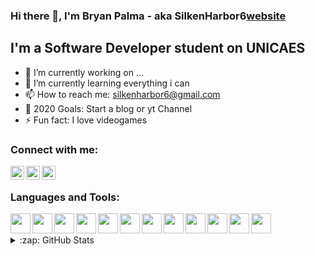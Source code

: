 ### Hi there 👋, I'm Bryan Palma - aka SilkenHarbor6[website]

## I'm a Software Developer student on UNICAES

- 🔭 I’m currently working on ...
- 🌱 I’m currently learning everything i can
- 📫 How to reach me: silkenharbor6@gmail.com
- 🥅 2020 Goals: Start a blog or yt Channel
- ⚡ Fun fact: I love videogames

### Connect with me:

<!-- [<img align="left" alt="soon" width="22px" src="https://raw.githubusercontent.com/iconic/open-iconic/master/svg/globe.svg" />][website]
[<img align="left" alt="SilkenHarbor6 | YouTube" width="22px" src="https://cdn.jsdelivr.net/npm/simple-icons@v3/icons/youtube.svg" />][youtube] -->

[<img align="left" alt="SilkenHarbor6 | Twitter" width="22px" src="https://cdn.jsdelivr.net/npm/simple-icons@v3/icons/twitter.svg" />][twitter]
[<img align="left" alt="SilkenHarbor6 | LinkedIn" width="22px" src="https://cdn.jsdelivr.net/npm/simple-icons@v3/icons/linkedin.svg" />][linkedin]
[<img align="left" alt="SilkenHarbor6 | Instagram" width="22px" src="https://cdn.jsdelivr.net/npm/simple-icons@v3/icons/instagram.svg" />][instagram]

<br />

### Languages and Tools:

<img align="left" height="32" width="32" src="https://cdn.jsdelivr.net/npm/simple-icons@v3/icons/visualstudiocode.svg" />
<img align="left" height="32" width="32" src="https://cdn.jsdelivr.net/npm/simple-icons@v3/icons/visualstudio.svg" />
<img align="left" height="32" width="32" src="https://cdn.jsdelivr.net/npm/simple-icons@v3/icons/csharp.svg" />
<img align="left" height="32" width="32" src="https://cdn.jsdelivr.net/npm/simple-icons@v3/icons/xamarin.svg" />
<img align="left" height="32" width="32" src="https://cdn.jsdelivr.net/npm/simple-icons@v3/icons/java.svg" />
<img align="left" height="32" width="32" src="https://cdn.jsdelivr.net/npm/simple-icons@v3/icons/python.svg" />
<img align="left" height="32" width="32" src="https://cdn.jsdelivr.net/npm/simple-icons@v3/icons/git.svg" />
<img align="left" height="32" width="32" src="https://cdn.jsdelivr.net/npm/simple-icons@v3/icons/github.svg" />
<img align="left" height="32" width="32" src="https://cdn.jsdelivr.net/npm/simple-icons@v3/icons/oracle.svg" />
<img align="left" height="32" width="32" src="https://cdn.jsdelivr.net/npm/simple-icons@v3/icons/postgresql.svg" />
<img align="left" height="32" width="32" src="https://cdn.jsdelivr.net/npm/simple-icons@v3/icons/microsoftsqlserver.svg" />
<img align="left" height="32" width="32" src="https://cdn.jsdelivr.net/npm/simple-icons@v3/icons/mysql.svg" />
<br />
<br />

<details>
  <summary>:zap: GitHub Stats</summary>

  <img align="left" alt="SilkenHarbor6's GitHub Stats" src="https://github-readme-stats.codestackr.vercel.app/api?username=SilkenHarbor6&show_icons=true&hide_border=true" />

</details>

[website]: https://google.com
[twitter]: https://twitter.com/SilkenHarbor6
[youtube]: https://youtube.com/
[instagram]: https://www.instagram.com/bryan_palma28/
[linkedin]: https://www.linkedin.com/in/bryan-p-66727a154/
